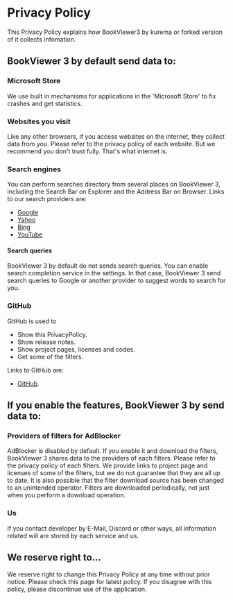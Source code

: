 # Privacy Policy
This Privacy Policy explains how BookViewer3 by kurema or forked version of it collects infomation.

## BookViewer 3 by default send data to:
### Microsoft Store
We use built in mechanisms for applications in the 'Microsoft Store' to fix crashes and get statistics.

### Websites you visit
Like any other browsers, if you access websites on the internet, they collect data from you. Please refer to the privacy policy of each website.
But we recommend you don't trust fully. That's what internet is.

### Search engines
You can perform searches directory from several places on BookViewer 3, including the Search Bar on Explorer and the Address Bar on Browser. Links to our search providers are:

* [Google](https://policies.google.com/privacy)
* [Yahoo](https://legal.yahoo.com/us/en/yahoo/privacy/index.html)
* [Bing](https://privacy.microsoft.com/privacystatement)
* [YouTube](https://support.google.com/youtube/answer/7671399)

#### Search queries
BookViewer 3 by default do not sends search queries. You can enable search completion service in the settings. In that case, BookViewer 3 send search queries to Google or another provider to suggest words to search for you.

### GitHub
GitHub is used to

* Show this PrivacyPolicy.
* Show release notes.
* Show project pages, licenses and codes.
* Get some of the filters.

Links to GitHub are:

* [GitHub](https://docs.github.com/site-policy/privacy-policies/github-privacy-statement).

## If you enable the features, BookViewer 3 by send data to:
### Providers of filters for AdBlocker
AdBlocker is disabled by default. If you enable it and download the filters, BookViewer 3 shares data to the providers of each filters. Please refer to the privacy policy of each filters.
We provide links to project page and licenses of some of the filters, but we do not guarantee that they are all up to date. It is also possible that the filter download source has been changed to an unintended operator.
Filters are downloaded periodically, not just when you perform a download operation.

### Us
If you contact developer by E-Mail, Discord or other ways, all information related will are stored by each service and us.

## We reserve right to...
We reserve right to change this Privacy Policy at any time without prior notice. Please check this page for latest policy. If you disagree with this policy, please discontinue use of the application.
